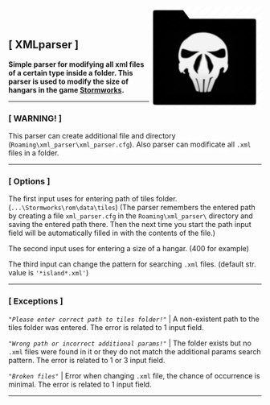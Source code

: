 <img src="./images/logom2.png" alt="Logo of the project" align="right">
<br/><br/>

## **[ XMLparser ]**
**Simple parser for modifying all xml files of a certain type inside a folder.
This parser is used to modify the size of hangars in the game [Stormworks](https://store.steampowered.com/app/573090/Stormworks_Build_and_Rescue/).**

---

### **[ WARNING! ]**
This parser can create additional file and directory (```Roaming\xml_parser\xml_parser.cfg```).
Also parser can modificate all ```.xml``` files in a folder.

---

### **[ Options ]**
The first input uses for entering path of tiles folder. (```...\Stormworks\rom\data\tiles```)
(The parser remembers the entered path by creating a file ```xml_parser.cfg``` in the ```Roaming\xml_parser\``` directory
and saving the entered path there. Then the next time you start the path input field will be automatically filled in with the contents of the file.)

The second input uses for entering a size of a hangar. (400 for example)

The third input can change the pattern for searching ```.xml``` files. (default str. value is ``` '*island*.xml' ```)

---

### **[ Exceptions ]**
*```"Please enter correct path to tiles folder!"```* | A non-existent path to the tiles folder was entered. The error is related to 1 input field.

*```"Wrong path or incorrect additional params!"```* | The folder exists but no ```.xml``` files were found in it or they do not match the additional params search pattern. The error is related to 1 or 3 input field.

*```"Broken files"```* | Error when changing ```.xml``` file, the chance of occurrence is minimal. The error is related to 1 input field.

---
